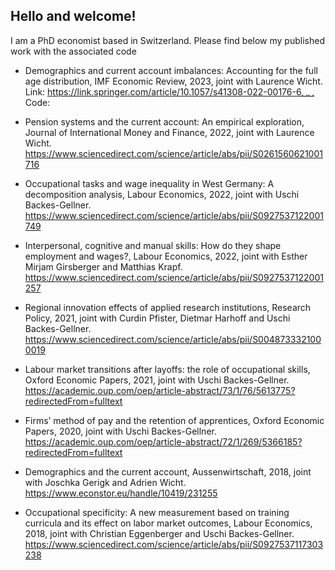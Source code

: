 ## Hello and welcome! 

I am a PhD economist based in Switzerland. Please find below my published work with the associated code

- Demographics and current account imbalances: Accounting for the full age distribution, IMF Economic Review, 2023, joint with Laurence Wicht.
  Link: https://link.springer.com/article/10.1057/s41308-022-00176-6␣␣  
  Code:

- Pension systems and the current account: An empirical exploration, Journal of International Money and Finance, 2022, joint with Laurence Wicht.
  https://www.sciencedirect.com/science/article/abs/pii/S0261560621001716
  
- Occupational tasks and wage inequality in West Germany: A decomposition analysis, Labour Economics, 2022, joint with Uschi Backes-Gellner.
  https://www.sciencedirect.com/science/article/abs/pii/S0927537122001749
  
- Interpersonal, cognitive and manual skills: How do they shape employment and wages?, Labour Economics, 2022, joint with Esther Mirjam Girsberger and Matthias Krapf.
  https://www.sciencedirect.com/science/article/abs/pii/S0927537122001257

- Regional innovation effects of applied research institutions, Research Policy, 2021, joint with Curdin Pfister, Dietmar Harhoff and Uschi Backes-Gellner.
  https://www.sciencedirect.com/science/article/abs/pii/S0048733321000019
  
- Labour market transitions after layoffs: the role of occupational skills, Oxford Economic Papers, 2021, joint with Uschi Backes-Gellner. 
  https://academic.oup.com/oep/article-abstract/73/1/76/5613775?redirectedFrom=fulltext
  
- Firms’ method of pay and the retention of apprentices, Oxford Economic Papers, 2020, joint with Uschi Backes-Gellner.
  https://academic.oup.com/oep/article-abstract/72/1/269/5366185?redirectedFrom=fulltext
  
- Demographics and the current account, Aussenwirtschaft, 2018, joint with Joschka Gerigk and Adrien Wicht.  
  https://www.econstor.eu/handle/10419/231255
  
- Occupational specificity: A new measurement based on training curricula and its effect on labor market outcomes, Labour Economics, 2018, joint with Christian Eggenberger and Uschi Backes-Gellner.  
  https://www.sciencedirect.com/science/article/abs/pii/S0927537117303238


<!--
**MKoom/MKoom** is a ✨ _special_ ✨ repository because its `README.md` (this file) appears on your GitHub profile.

Here are some ideas to get you started:

- 🔭 I’m currently working on ...
- 🌱 I’m currently learning ...
- 👯 I’m looking to collaborate on ...
- 🤔 I’m looking for help with ...
- 💬 Ask me about ...
- 📫 How to reach me: ...
- 😄 Pronouns: ...
- ⚡ Fun fact: ...
-->
